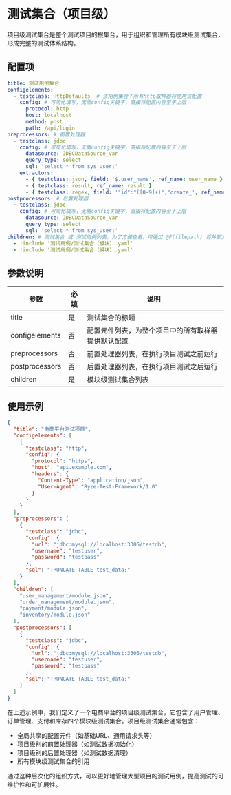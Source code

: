 # 测试集合（项目级）

项目级测试集合是整个测试项目的根集合，用于组织和管理所有模块级测试集合，形成完整的测试体系结构。

## 配置项

```yaml
title: 测试用例集合
configelements:
  - testclass: HttpDefaults  # 该用例集合下所有http取样器将使用该配置
    config: # 可简化填写，无需config关键字，直接将配置内容至于上层
      protocol: http
      host: localhost
      method: post
      path: /api/login
preprocessors: # 前置处理器
  - testclass: jdbc
    config: # 可简化填写，无需config关键字，直接将配置内容至于上层
      datasource: JDBCDataSource_var
      query_type: select
      sql: 'select * from sys_user;'
    extractors:
      - { testclass: json, field: '$.user_name', ref_name: user_name }
      - { testclass: result, ref_name: result }
      - { testclass: regex, field: '"id":"([0-9]+)","create_', ref_name: r_total, match_num: 0 }
postprocessors: # 后置处理器
  - testclass: jdbc
    config: # 可简化填写，无需config关键字，直接将配置内容至于上层
      datasource: JDBCDataSource_var
      query_type: select
      sql: 'select * from sys_user;'
children: # 测试集合 或 测试用例列表，为了方便查看，可通过 @F(filepath) 将外部文件引入
  - !include '测试用例/测试集合（模块）.yaml'
  - !include '测试用例/测试集合（模块）.yaml'
```

## 参数说明

| 参数             | 必填 | 说明                        |
|----------------|----|---------------------------|
| title          | 是  | 测试集合的标题                   |
| configelements | 否  | 配置元件列表，为整个项目中的所有取样器提供默认配置 |
| preprocessors  | 否  | 前置处理器列表，在执行项目测试之前运行       |
| postprocessors | 否  | 后置处理器列表，在执行项目测试之后运行       |
| children       | 是  | 模块级测试集合列表                 |

## 使用示例

```json
{
  "title": "电商平台测试项目",
  "configelements": [
    {
      "testclass": "http",
      "config": {
        "protocol": "https",
        "host": "api.example.com",
        "headers": {
          "Content-Type": "application/json",
          "User-Agent": "Ryze-Test-Framework/1.0"
        }
      }
    }
  ],
  "preprocessors": [
    {
      "testclass": "jdbc",
      "config": {
        "url": "jdbc:mysql://localhost:3306/testdb",
        "username": "testuser",
        "password": "testpass"
      },
      "sql": "TRUNCATE TABLE test_data;"
    }
  ],
  "children": [
    "user_management/module.json",
    "order_management/module.json",
    "payment/module.json",
    "inventory/module.json"
  ],
  "postprocessors": [
    {
      "testclass": "jdbc",
      "config": {
        "url": "jdbc:mysql://localhost:3306/testdb",
        "username": "testuser",
        "password": "testpass"
      },
      "sql": "TRUNCATE TABLE test_data;"
    }
  ]
}
```

在上述示例中，我们定义了一个电商平台的项目级测试集合，它包含了用户管理、订单管理、支付和库存四个模块级测试集合。项目级测试集合通常包含：

- 全局共享的配置元件（如基础URL、通用请求头等）
- 项目级别的前置处理器（如测试数据初始化）
- 项目级别的后置处理器（如测试数据清理）
- 所有模块级测试集合的引用

通过这种层次化的组织方式，可以更好地管理大型项目的测试用例，提高测试的可维护性和可扩展性。